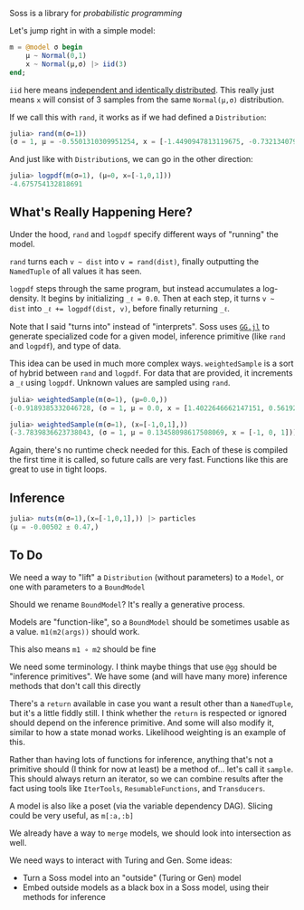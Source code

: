 Soss is a library for _probabilistic programming_

Let's jump right in with a simple model:

```julia
m = @model σ begin
    μ ~ Normal(0,1)
    x ~ Normal(μ,σ) |> iid(3)
end;
```

`iid` here means [independent and identically distributed](https://en.wikipedia.org/wiki/Independent_and_identically_distributed_random_variables). This really just means `x` will consist of 3 samples from the same `Normal(μ,σ)` distribution.

If we call this with `rand`, it works as if we had defined a `Distribution`:

```julia
julia> rand(m(σ=1))
(σ = 1, μ = -0.5501310309951254, x = [-1.4490947813119675, -0.7321340792184637, -0.6933769500276799])
```

And just like with `Distribution`s, we can go in the other direction:

```julia
julia> logpdf(m(σ=1), (μ=0, x=[-1,0,1]))
-4.675754132818691
```

## What's Really Happening Here?

Under the hood, `rand` and `logpdf` specify different ways of "running" the model.

 `rand`  turns each `v ~ dist` into `v = rand(dist)`, finally outputting the `NamedTuple` of all values it has seen.

`logpdf` steps through the same program, but instead accumulates a log-density. It begins by initializing `_ℓ = 0.0`. Then at each step, it turns `v ~ dist` into `_ℓ += logpdf(dist, v)`, before finally returning `_ℓ`.

Note that I said "turns into" instead of "interprets". Soss uses [`GG.jl`](https://github.com/thautwarm/GG.jl) to generate specialized code for a given model, inference primitive (like `rand` and `logpdf`), and type of data. 

This idea can be used in much more complex ways. `weightedSample` is a sort of hybrid between `rand` and `logpdf`. For data that are provided, it increments a `_ℓ` using `logpdf`. Unknown values are sampled using `rand`.

```julia
julia> weightedSample(m(σ=1), (μ=0.0,))
(-0.9189385332046728, (σ = 1, μ = 0.0, x = [1.4022646662147151, 0.5619286714811451, 1.0666556455847045]))

julia> weightedSample(m(σ=1), (x=[-1,0,1],))
(-3.7839836623738043, (σ = 1, μ = 0.13458098617508069, x = [-1, 0, 1]))
```

Again, there's no runtime check needed for this. Each of these is compiled the first time it is called, so future calls are very fast. Functions like this are great to use in tight loops.

## Inference



```julia
julia> nuts(m(σ=1),(x=[-1,0,1],)) |> particles
(μ = -0.00502 ± 0.47,)
```

## To Do

We need a way to "lift" a `Distribution` (without parameters) to a `Model`, or one with parameters to a `BoundModel`

Should we rename `BoundModel`? It's really a generative process.

Models are "function-like", so a `BoundModel` should be sometimes usable as a value. `m1(m2(args))` should work.

This also means `m1 ∘ m2` should be fine

We need some terminology. I think maybe things that use `@gg` should be "inference primitives". We have some (and will have many more) inference methods that don't call this directly

There's a `return` available in case you want a result other than a `NamedTuple`, but it's a little fiddly still. I think whether the `return` is respected or ignored should depend on the inference primitive. And some will also modify it, similar to how a state monad works. Likelihood weighting is an example of this.

Rather than having lots of functions for inference, anything that's not a primitive should (I think for now at least) be a method of... let's call it `sample`. This should always return an iterator, so we can combine results after the fact using tools like `IterTools`, `ResumableFunctions`, and `Transducers`.

A model is also like a poset (via the variable dependency DAG). Slicing could be very useful, as `m[:a,:b]`

We already have a way to `merge` models, we should look into intersection as well.

We need ways to interact with Turing and Gen. Some ideas:

- Turn a Soss model into an "outside" (Turing or Gen) model
- Embed outside models as a black box in a Soss model, using their methods for inference
